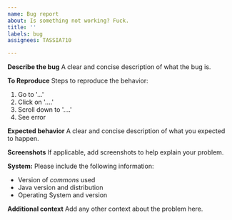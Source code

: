 ```yaml
---
name: Bug report
about: Is something not working? Fuck.
title: ''
labels: bug
assignees: TASSIA710

---
```


**Describe the bug**
A clear and concise description of what the bug is.

**To Reproduce**
Steps to reproduce the behavior:
1. Go to '...'
2. Click on '....'
3. Scroll down to '....'
4. See error

**Expected behavior**
A clear and concise description of what you expected to happen.

**Screenshots**
If applicable, add screenshots to help explain your problem.

**System:**
Please include the following information:
- Version of *commons* used
- Java version and distribution
- Operating System and version

**Additional context**
Add any other context about the problem here.
